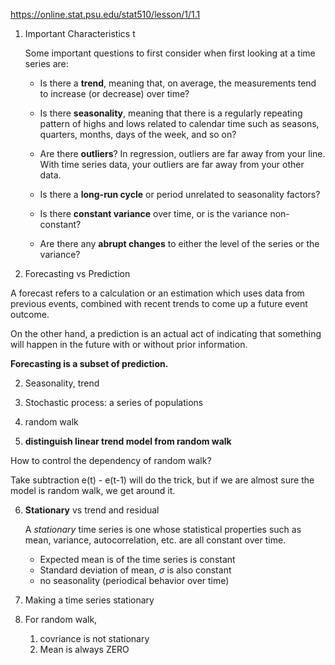 https://online.stat.psu.edu/stat510/lesson/1/1.1



1. Important Characteristics t

   Some important questions to first consider when first looking at a time series are:

   - Is there a **trend**, meaning that, on average, the measurements tend to increase (or decrease) over time?

   - Is there **seasonality**, meaning that there is a regularly repeating pattern of highs and lows related to calendar time such as seasons, quarters, months, days of the week, and so on?

   - Are there **outliers**? In regression, outliers are far away from your line. With time series data, your outliers are far away from your other data.

   - Is there a **long-run cycle** or period unrelated to seasonality factors?

   - Is there **constant variance** over time, or is the variance non-constant?

   - Are there any **abrupt changes** to either the level of the series or the variance?

     

1. Forecasting vs Prediction

A forecast refers to a calculation or an estimation which uses data from previous events, combined with recent trends to come up a future event outcome.

On the other hand, a prediction is an actual act of indicating that something will happen in the future with or without prior information. 

**Forecasting is a subset of prediction.** 



2. Seasonality, trend
3. Stochastic process: a series of populations

4. random walk
5. **distinguish linear trend model from random walk**

How to control the dependency of random walk?  

Take subtraction e(t) - e(t-1) will do the trick, but if we are almost sure the model is random walk, we get around it.



6. **Stationary** vs trend and residual

    A *stationary* time series is one whose statistical properties such as mean, variance, autocorrelation, etc. are all constant over time. 

   - Expected mean is of the time series is constant 
   - Standard deviation of mean, $\sigma$ is also constant
   - no seasonality (periodical behavior over time)

7. Making a time series stationary

   



6. For random walk, 
   1. covriance is not stationary
   2. Mean is always ZERO